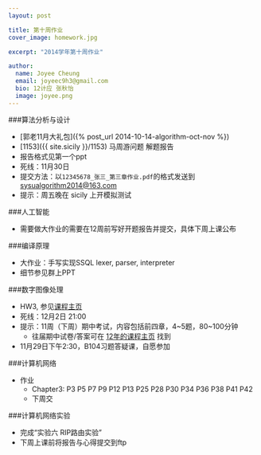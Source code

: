 ```yaml
---
layout: post

title: 第十周作业
cover_image: homework.jpg

excerpt: "2014学年第十周作业"

author:
  name: Joyee Cheung
  email: joyeec9h3@gmail.com
  bio: 12计应 张秋怡
  image: joyee.png
---
```


###算法分析与设计

* [郭老11月大礼包]({% post_url 2014-10-14-algorithm-oct-nov %})
* [1153]({{ site.sicily }}/1153) 马周游问题 解题报告
* 报告格式见第一个ppt
* 死线：11月30日
* 提交方法：以`12345678_张三_第三章作业.pdf`的格式发送到 [sysualgorithm2014@163.com](mailto:sysualgorithm2014@163.com)
* 提示：周五晚在 sicily 上开模拟测试

###人工智能

* 需要做大作业的需要在12周前写好开题报告并提交，具体下周上课公布

###编译原理

* 大作业：手写实现SSQL lexer, parser, interpreter
* 细节参见群上PPT

###数字图像处理

* HW3, 参见[课程主页](http://gitl.sysu.edu.cn/dip/doku.php)
* 死线：12月2日 21:00
* 提示：11周（下周）期中考试，内容包括前四章，4~5题，80~100分钟
    * 往届期中试卷/答案可在 [12年的课程主页](http://gitl.sysu.edu.cn/dipo/) 找到
* 11月29日下午2:30，B104习题答疑课，自愿参加

###计算机网络

* 作业
    * Chapter3: P3 P5 P7 P9 P12 P13 P25 P28 P30 P34 P36 P38 P41 P42
    * 下周交

###计算机网络实验

* 完成“实验六 RIP路由实验”
* 下周上课前将报告与心得提交到ftp

